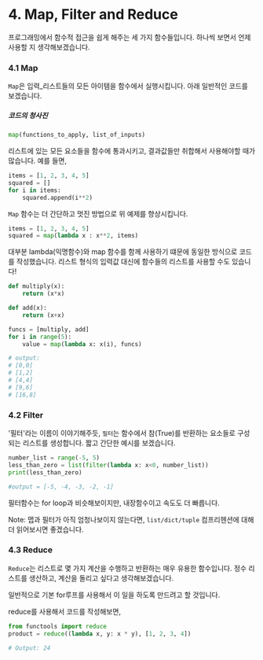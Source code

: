 # 4. Map, Filter and Reduce

프로그래밍에서 함수적 접근을 쉽게 해주는 세 가지 함수들입니다. 하나씩 보면서 언제 사용할 지 생각해보겠습니다.

### 4.1 Map

`Map`은 입력\_리스트들의 모든 아이템을 함수에서 실행시킵니다. 아래 일반적인 코드를 보겠습니다.

##### 코드의 청사진

```py
map(functions_to_apply, list_of_inputs)
```

리스트에 있는 모든 요소들을 함수에 통과시키고, 결과값들만 취합해서 사용해야할 때가 많습니다. 예를 들면,

```py
items = [1, 2, 3, 4, 5]
squared = []
for i in items:
    squared.append(i**2)
```

`Map` 함수는 더 간단하고 멋진 방법으로 위 예제를 향상시킵니다.

```py
items = [1, 2, 3, 4, 5]
squared = map(lambda x : x**2, items)
```

대부분 lambda\(익명함수\)와 map 함수를 함께 사용하기 떄문에 동일한 방식으로 코드를 작성했습니다. 리스트 형식의 입력값 대신에 함수들의 리스트를 사용할 수도 있습니다!

```py
def multiply(x):
    return (x*x)

def add(x):
    return (x+x)

funcs = [multiply, add]
for i in range(5):
    value = map(lambda x: x(i), funcs)

# output:
# [0,0]
# [1,2]
# [4,4]
# [9,6]
# [16,8]
```

### 4.2 Filter

'필터'라는 이름이 이야기해주듯, `필터`는 함수에서 참\(True\)를 반환하는 요소들로 구성되는 리스트를 생성합니다. 짧고 간단한 예시를 보겠습니다.

```py
number_list = range(-5, 5)
less_than_zero = list(filter(lambda x: x<0, number_list))
print(less_than_zero)

#output = [-5, -4, -3, -2, -1]
```

필터함수는 for loop과 비슷해보이지만, 내장함수이고 속도도 더 빠릅니다.

Note: 맵과 필터가 아직 엄청나보이지 않는다면, `list/dict/tuple` 컴프리헨션에 대해 더 읽어보시면 좋겠습니다.

### 4.3 Reduce

`Reduce`는 리스트로 몇 가지 계산을 수행하고 반환하는 매우 유용한 함수입니다. 정수 리스트를 생산하고, 계산을 돌리고 싶다고 생각해보겠습니다. 

일반적으로 기본 for루프를 사용해서 이 일을 하도록 만드려고 할 것입니다.

reduce를 사용해서 코드를 작성해보면, 

```py
from functools import reduce 
product = reduce((lambda x, y: x * y), [1, 2, 3, 4])

# Output: 24
```



